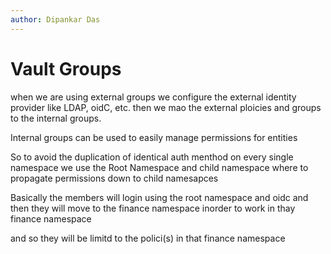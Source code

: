 ```yaml
---
author: Dipankar Das
---
```

# Vault Groups
when we are using external groups we configure the external identity provider like LDAP, oidC, etc. then we mao the external ploicies and groups to the internal groups. 


Internal groups can be used to easily manage permissions for entities

So to avoid the duplication of identical auth menthod on every single namespace we use the Root Namespace and child namespace where to propagate permissions down to child namesapces

Basically the members will login using the root namespace and oidc and then they will move to the finance namespace inorder to work in thay finance namespace

and so they will be limitd to the polici(s) in that finance namespace

